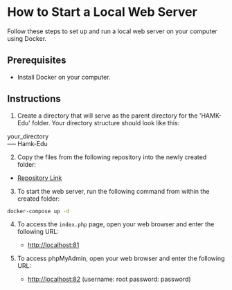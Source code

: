 # How to Start a Local Web Server

Follow these steps to set up and run a local web server on your computer using Docker.

## Prerequisites
- Install Docker on your computer.

## Instructions

1. Create a directory that will serve as the parent directory for the 'HAMK-Edu' folder. Your directory structure should look like this:

your_directory  
── Hamk-Edu

2. Copy the files from the following repository into the newly created folder:
- [Repository Link](https://github.com/gibanator/files-for-local-server)

3. To start the web server, run the following command from within the created folder:

```bash
docker-compose up -d
```

4. To access the `index.php` page, open your web browser and enter the following URL:
   - [http://localhost:81](http://localhost:81)

5. To access phpMyAdmin, open your web browser and enter the following URL:
   - [http://localhost:82](http://localhost:82)	
   	(username: root
	 password: password)